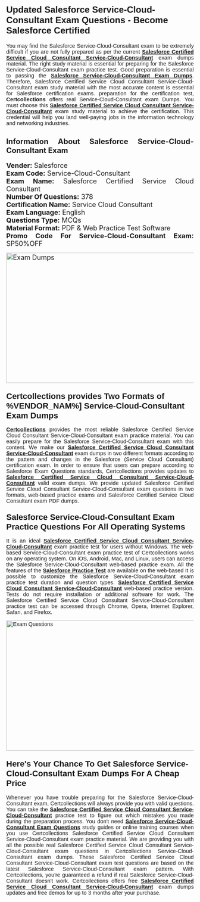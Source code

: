 <h1><span style="font-size:24px"><span style="font-family:Calibri,sans-serif"><strong>Updated Salesforce Service-Cloud-Consultant Exam Questions - Become Salesforce Certified</strong></span></span></h1> <p style="text-align:justify"><span style="font-size:11pt"><span style="font-family:Calibri,sans-serif">You may find the Salesforce Service-Cloud-Consultant exam to be extremely difficult if you are not fully prepared as per the current <u><strong>Salesforce Certified Service Cloud Consultant Service-Cloud-Consultant</strong></u> exam dumps material. The right study material is essential for preparing for the Salesforce Service-Cloud-Consultant exam practice test. Good preparation is essential to passing the <a href="https://www.certcollections.com/service-cloud-consultant-exam-questions"><u><strong>Salesforce Service-Cloud-Consultant Exam Dumps</strong></u></a>. Therefore, Salesforce Certified Service Cloud Consultant Service-Cloud-Consultant exam study material with the most accurate content is essential for Salesforce certification exams. preparation for the certification test, <strong>Certcollections</strong> offers real Service-Cloud-Consultant exam Dumps. You must choose this <u><strong>Salesforce Certified Service Cloud Consultant Service-Cloud-Consultant</strong></u> exam study material to achieve the certification. This credential will help you land well-paying jobs in the information technology and networking industries.</span></span></p> <h2 style="text-align:justify"><strong><span style="font-size:20px">Information About Salesforce Service-Cloud-Consultant Exam</span></strong></h2> <p style="text-align:justify"><span style="font-size:18px"><strong>Vender:</strong> Salesforce<br /> <strong>Exam Code:</strong> Service-Cloud-Consultant<br /> <strong>Exam Name:</strong> Salesforce Certified Service Cloud Consultant<br /> <strong>Number Of Questions:</strong> 378<br /> <strong>Certification Name:</strong> Service Cloud Consultant<br /> <strong>Exam Language:</strong> English<br /> <strong>Questions Type:</strong> MCQs<br /> <strong>Material Format:</strong> PDF & Web Practice Test Software<br /> <strong>Promo Code For Service-Cloud-Consultant Exam:</strong> SP50%OFF</span></p> <p style="text-align:justify"><span style="font-size:18px"><a href="https://www.certcollections.com/service-cloud-consultant-exam-questions" rel="no-follow"><img alt="Exam Dumps" src="https://www.certcollections.com/uploads/content/certcollections.jpg" style="height:350px; width:750px" /></a></span></p> <h3><span style="font-size:22px"><span style="font-family:Calibri,sans-serif"><strong>Certcollections provides Two Formats of %VENDOR_NAM%] Service-Cloud-Consultant Exam Dumps</strong></span></span></h3> <p style="text-align:justify"><span style="font-size:11pt"><span style="font-family:Calibri,sans-serif"><a href="https://www.certcollections.com/"><u><strong>Certcollections</strong></u></a> provides the most reliable Salesforce Certified Service Cloud Consultant Service-Cloud-Consultant exam practice material. You can easily prepare for the Salesforce Service-Cloud-Consultant exam with this content. We make our <u><strong>Salesforce Certified Service Cloud Consultant Service-Cloud-Consultant</strong></u> exam dumps in two different formats according to the pattern and changes in the Salesforce (Service Cloud Consultant) certification exam. In order to ensure that users can prepare according to Salesforce Exam Questions standards, Certcollections provides updates to <u><strong>Salesforce Certified Service Cloud Consultant Service-Cloud-Consultant</strong></u> valid exam dumps. We provide updated Salesforce Certified Service Cloud Consultant Service-Cloud-Consultant exam questions in two formats, web-based practice exams and Salesforce Certified Service Cloud Consultant exam PDF dumps.</span></span></p> <h3><span style="font-size:22px"><span style="font-family:Calibri,sans-serif"><strong>Salesforce Service-Cloud-Consultant Exam Practice Questions For All Operating Systems</strong></span></span></h3> <p style="text-align:justify"><span style="font-size:11pt"><span style="font-family:Calibri,sans-serif">It is an ideal <u><strong>Salesforce Certified Service Cloud Consultant Service-Cloud-Consultant</strong></u> exam practice test for users without Windows. The web-based Service-Cloud-Consultant exam practice test of Certcollections works on any operating system. On iOS, Android, Mac, and Linux, users can access the Salesforce Service-Cloud-Consultant web-based practice exam. All the features of the <a href="https://www.certcollections.com/salesforce-exam-dumps"><u><strong>Salesforce Practice Test</strong></u></a> are available on the web-based It is possible to customize the Salesforce Service-Cloud-Consultant exam practice test duration and question types. <u><strong>Salesforce Certified Service Cloud Consultant Service-Cloud-Consultant</strong></u> web-based practice version. Tests do not require installation or additional software for work. The Salesforce Certified Service Cloud Consultant Service-Cloud-Consultant practice test can be accessed through Chrome, Opera, Internet Explorer, Safari, and Firefox.</span></span></p> <p style="text-align:justify"><span style="font-size:11pt"><span style="font-family:Calibri,sans-serif"><a href="https://www.certcollections.com/service-cloud-consultant-exam-questions" rel="no-follow"><img alt="Exam Questions" src="https://www.certcollections.com/uploads/content/55597321.jpg" style="height:350px; width:750px" /></a></span></span></p> <h3><span style="font-size:22px"><span style="font-family:Calibri,sans-serif"><strong>Here's Your Chance To Get Salesforce Service-Cloud-Consultant Exam Dumps For A Cheap Price</strong></span></span></h3> <p style="text-align:justify"><span style="font-size:11pt"><span style="font-family:Calibri,sans-serif">Whenever you have trouble preparing for the Salesforce Service-Cloud-Consultant exam, Certcollections will always provide you with valid questions. You can take the <u><strong>Salesforce Certified Service Cloud Consultant Service-Cloud-Consultant</strong></u> practice test to figure out which mistakes you made during the preparation process. You don't need <a href="https://www.certcollections.com/service-cloud-consultant-exam-questions"><u><strong>Salesforce Service-Cloud-Consultant Exam Questions</strong></u></a> study guides or online training courses when you use Certcollections Salesforce Certified Service Cloud Consultant Service-Cloud-Consultant exam practice material. We are providing you with all the possible real Salesforce Certified Service Cloud Consultant Service-Cloud-Consultant exam questions in Certcollections Service-Cloud-Consultant exam dumps. These Salesforce Certified Service Cloud Consultant Service-Cloud-Consultant exam test questions are based on the latest Salesforce Service-Cloud-Consultant exam pattern. With Certcollections, you're guaranteed a refund if real Salesforce Service-Cloud-Consultant doesn't work. Certcollections offers free <u><strong>Salesforce Certified Service Cloud Consultant Service-Cloud-Consultant</strong></u> exam dumps updates and free demos for up to 3 months after your purchase.</span></span></p>
